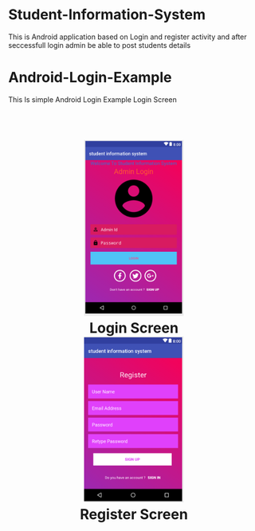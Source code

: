 # Student-Information-System
This is Android application based on Login and register activity and after seccessfull login admin be able to post students details
# Android-Login-Example
This Is simple Android Login Example
Login Screen
<h1 align="center">
  <br>
  <img src="https://github.com/Niraj-Ranjan/Android-Login-Example/blob/master/Screenshot/Captusre.PNG" alt="AirPrintLogo" width="200">
  <br>
  Login Screen
  <br>
  <img src="https://github.com/Niraj-Ranjan/Android-Login-Example/blob/master/Screenshot/Capture.PNG" alt="Register XML" width="200">
  <br>
  Register Screen
</h1>

